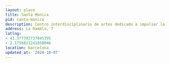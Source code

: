 ```yaml
---
layout: place
title: Santa Mònica
pid: santa-monica
description: Centro interdisciplinario de artes dedicado a impulsar la creación contemporánea
address: La Rambla, 7
latlng:
- 41.377393737045395
- 2.1756821241850046
location: barcelona
updated_at: '2024-10-07'
---
```

